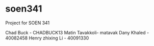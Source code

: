 # soen341
Project for SOEN 341




Chad Buck - CHADBUCK13
Matin Tavakkoli- matavak
Dany Khaled - 40082458
Henry zhixing Li - 40091330
